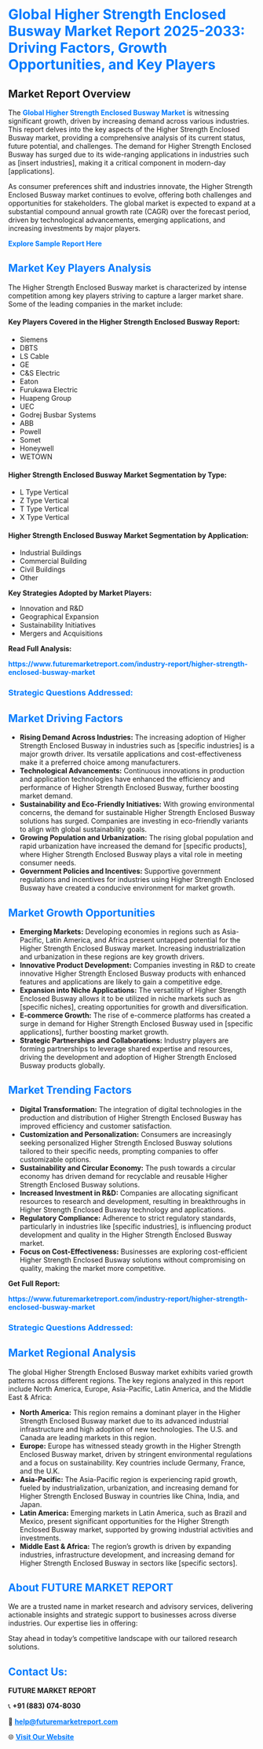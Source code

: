<h1 style="color: #007BFF;">Global Higher Strength Enclosed Busway Market Report 2025-2033: Driving Factors, Growth Opportunities, and Key Players</h1>

<section id="overview">
<h2>Market Report Overview</h2>
<p>The <a href="https://www.futuremarketreport.com/industry-report/higher-strength-enclosed-busway-market" style="color: #007BFF; text-decoration: none;"><strong>Global Higher Strength Enclosed Busway Market</strong></a> is witnessing significant growth, driven by increasing demand across various industries. This report delves into the key aspects of the Higher Strength Enclosed Busway market, providing a comprehensive analysis of its current status, future potential, and challenges. The demand for Higher Strength Enclosed Busway has surged due to its wide-ranging applications in industries such as [insert industries], making it a critical component in modern-day [applications].</p>
<p>As consumer preferences shift and industries innovate, the Higher Strength Enclosed Busway market continues to evolve, offering both challenges and opportunities for stakeholders. The global market is expected to expand at a substantial compound annual growth rate (CAGR) over the forecast period, driven by technological advancements, emerging applications, and increasing investments by major players.</p>
</section>

<section id="overview">
<p><a href="https://www.futuremarketreport.com/request-sample/reportId=76910" style="color: #007BFF; text-decoration: none;"><strong>Explore Sample Report Here</strong></a></p>
</section>

<section id="key-players">
<h2 style="color: #007BFF;">Market Key Players Analysis</h2>
<p>The Higher Strength Enclosed Busway market is characterized by intense competition among key players striving to capture a larger market share. Some of the leading companies in the market include:</p>
<h4>Key Players Covered in the Higher Strength Enclosed Busway Report:</h4>
<ul><li>Siemens</li><li>DBTS</li><li>LS Cable</li><li>GE</li><li>C&amp;S Electric</li><li>Eaton</li><li>Furukawa Electric</li><li>Huapeng Group</li><li>UEC</li><li>Godrej Busbar Systems</li><li>ABB</li><li>Powell</li><li>Somet</li><li>Honeywell</li><li>WETOWN</li></ul>
<h4>Higher Strength Enclosed Busway Market Segmentation by Type:</h4>
<ul><li>L Type Vertical</li><li>Z Type Vertical</li><li>T Type Vertical</li><li>X Type Vertical</li></ul>

<h4>Higher Strength Enclosed Busway Market Segmentation by Application:</h4>
<ul><li>Industrial Buildings</li><li>Commercial Building</li><li>Civil Buildings</li><li>Other</li></ul>
<p><strong>Key Strategies Adopted by Market Players:</strong></p>
<ul>
<li>Innovation and R&D</li>
<li>Geographical Expansion</li>
<li>Sustainability Initiatives</li>
<li>Mergers and Acquisitions</li>
</ul>
</section>

<section>
<p><strong>Read Full Analysis: </strong></p><a href="https://www.futuremarketreport.com/industry-report/higher-strength-enclosed-busway-market" style="color: #007BFF; text-decoration: none;"><strong>https://www.futuremarketreport.com/industry-report/higher-strength-enclosed-busway-market</strong></a>
<h3 style="color: #007BFF;">Strategic Questions Addressed:</h3>
</section>

<section id="driving-factors">
<h2 style="color: #007BFF;">Market Driving Factors</h2>
<ul>
<li><strong>Rising Demand Across Industries:</strong> The increasing adoption of Higher Strength Enclosed Busway in industries such as [specific industries] is a major growth driver. Its versatile applications and cost-effectiveness make it a preferred choice among manufacturers.</li>
<li><strong>Technological Advancements:</strong> Continuous innovations in production and application technologies have enhanced the efficiency and performance of Higher Strength Enclosed Busway, further boosting market demand.</li>
<li><strong>Sustainability and Eco-Friendly Initiatives:</strong> With growing environmental concerns, the demand for sustainable Higher Strength Enclosed Busway solutions has surged. Companies are investing in eco-friendly variants to align with global sustainability goals.</li>
<li><strong>Growing Population and Urbanization:</strong> The rising global population and rapid urbanization have increased the demand for [specific products], where Higher Strength Enclosed Busway plays a vital role in meeting consumer needs.</li>
<li><strong>Government Policies and Incentives:</strong> Supportive government regulations and incentives for industries using Higher Strength Enclosed Busway have created a conducive environment for market growth.</li>
</ul>
</section>

<section id="growth-opportunities">
<h2 style="color: #007BFF;">Market Growth Opportunities</h2>
<ul>
<li><strong>Emerging Markets:</strong> Developing economies in regions such as Asia-Pacific, Latin America, and Africa present untapped potential for the Higher Strength Enclosed Busway market. Increasing industrialization and urbanization in these regions are key growth drivers.</li>
<li><strong>Innovative Product Development:</strong> Companies investing in R&D to create innovative Higher Strength Enclosed Busway products with enhanced features and applications are likely to gain a competitive edge.</li>
<li><strong>Expansion into Niche Applications:</strong> The versatility of Higher Strength Enclosed Busway allows it to be utilized in niche markets such as [specific niches], creating opportunities for growth and diversification.</li>
<li><strong>E-commerce Growth:</strong> The rise of e-commerce platforms has created a surge in demand for Higher Strength Enclosed Busway used in [specific applications], further boosting market growth.</li>
<li><strong>Strategic Partnerships and Collaborations:</strong> Industry players are forming partnerships to leverage shared expertise and resources, driving the development and adoption of Higher Strength Enclosed Busway products globally.</li>
</ul>
</section>

<section id="trending-factors">
<h2 style="color: #007BFF;">Market Trending Factors</h2>
<ul>
<li><strong>Digital Transformation:</strong> The integration of digital technologies in the production and distribution of Higher Strength Enclosed Busway has improved efficiency and customer satisfaction.</li>
<li><strong>Customization and Personalization:</strong> Consumers are increasingly seeking personalized Higher Strength Enclosed Busway solutions tailored to their specific needs, prompting companies to offer customizable options.</li>
<li><strong>Sustainability and Circular Economy:</strong> The push towards a circular economy has driven demand for recyclable and reusable Higher Strength Enclosed Busway solutions.</li>
<li><strong>Increased Investment in R&D:</strong> Companies are allocating significant resources to research and development, resulting in breakthroughs in Higher Strength Enclosed Busway technology and applications.</li>
<li><strong>Regulatory Compliance:</strong> Adherence to strict regulatory standards, particularly in industries like [specific industries], is influencing product development and quality in the Higher Strength Enclosed Busway market.</li>
<li><strong>Focus on Cost-Effectiveness:</strong> Businesses are exploring cost-efficient Higher Strength Enclosed Busway solutions without compromising on quality, making the market more competitive.</li>
</ul>
</section>

<section>
<p><strong>Get Full Report: </strong></p><a href="https://www.futuremarketreport.com/industry-report/higher-strength-enclosed-busway-market" style="color: #007BFF; text-decoration: none;"><strong>https://www.futuremarketreport.com/industry-report/higher-strength-enclosed-busway-market</strong></a>
<h3 style="color: #007BFF;">Strategic Questions Addressed:</h3>
</section>


<section id="regional-analysis">
<h2 style="color: #007BFF;">Market Regional Analysis</h2>
<p>The global Higher Strength Enclosed Busway market exhibits varied growth patterns across different regions. The key regions analyzed in this report include North America, Europe, Asia-Pacific, Latin America, and the Middle East & Africa:</p>
<ul>
<li><strong>North America:</strong> This region remains a dominant player in the Higher Strength Enclosed Busway market due to its advanced industrial infrastructure and high adoption of new technologies. The U.S. and Canada are leading markets in this region.</li>
<li><strong>Europe:</strong> Europe has witnessed steady growth in the Higher Strength Enclosed Busway market, driven by stringent environmental regulations and a focus on sustainability. Key countries include Germany, France, and the U.K.</li>
<li><strong>Asia-Pacific:</strong> The Asia-Pacific region is experiencing rapid growth, fueled by industrialization, urbanization, and increasing demand for Higher Strength Enclosed Busway in countries like China, India, and Japan.</li>
<li><strong>Latin America:</strong> Emerging markets in Latin America, such as Brazil and Mexico, present significant opportunities for the Higher Strength Enclosed Busway market, supported by growing industrial activities and investments.</li>
<li><strong>Middle East & Africa:</strong> The region’s growth is driven by expanding industries, infrastructure development, and increasing demand for Higher Strength Enclosed Busway in sectors like [specific sectors].</li>
</ul>
</section>

<footer>
<h2 style="color: #007BFF;">About FUTURE MARKET REPORT</h2>
<p>We are a trusted name in market research and advisory services, delivering actionable insights and strategic support to businesses across diverse industries. Our expertise lies in offering:</p>

<p>Stay ahead in today’s competitive landscape with our tailored research solutions.</p>

<h2 style="color: #007BFF;">Contact Us:</h2>
<p><strong>FUTURE MARKET REPORT</strong></p>
<p>📞 <strong>+91 (883) 074-8030</strong></p>
<p>📧 <strong><a href="mailto:help@futuremarketreport.com" style="color: #007BFF;">help@futuremarketreport.com</a></strong></p>
<p>🌐 <strong><a href="https://www.futuremarketreport.com/" style="color: #007BFF;">Visit Our Website</a></strong></p>
</footer>
